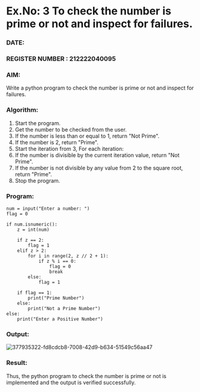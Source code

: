 # Ex.No: 3 To check the number is prime or not and inspect for failures.
 
### DATE:                                                                            
### REGISTER NUMBER : 212222040095
### AIM: 
Write a python program to check the number is prime or not and inspect for failures.
 
### Algorithm:
1. Start the program.
2. Get the number to be checked from the user.
3. If the number is less than or equal to 1, return "Not Prime".
4. If the number is 2, return "Prime".
5. Start the iteration from 3, For each iteration:
6. If the number is divisible by the current iteration value, return "Not Prime".
7. If the number is not divisible by any value from 2 to the square root, return "Prime".
8. Stop the program.

### Program:
```
num = input("Enter a number: ")
flag = 0

if num.isnumeric():
    z = int(num)
    
    if z == 2:
        flag = 1
    elif z > 2:
        for i in range(2, z // 2 + 1):
            if z % i == 0:
                flag = 0
                break
        else:
            flag = 1
    
    if flag == 1:
        print("Prime Number")
    else:
        print("Not a Prime Number")
else:
    print("Enter a Positive Number")
```

### Output:
![377935322-fd8cdcb8-7008-42d9-b634-51549c56aa47](https://github.com/user-attachments/assets/9e8e2c50-0b89-44af-903f-77f920ab3e06)


### Result:
Thus, the python program to check the number is prime or not is implemented and the output is verified successfully.
